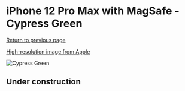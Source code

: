 # iPhone 12 Pro Max with MagSafe - Cypress Green

[Return to previous page](/iphone_12)

[High-resolution image from Apple](https://store.storeimages.cdn-apple.com/8756/as-images.apple.com/is/MHLC3?wid=4500&hei=4500&fmt=png)

<div style="width: 500px"><img src="/almost_uncompressed/MHLC3.webp" alt="Cypress Green"></div>

## Under construction
